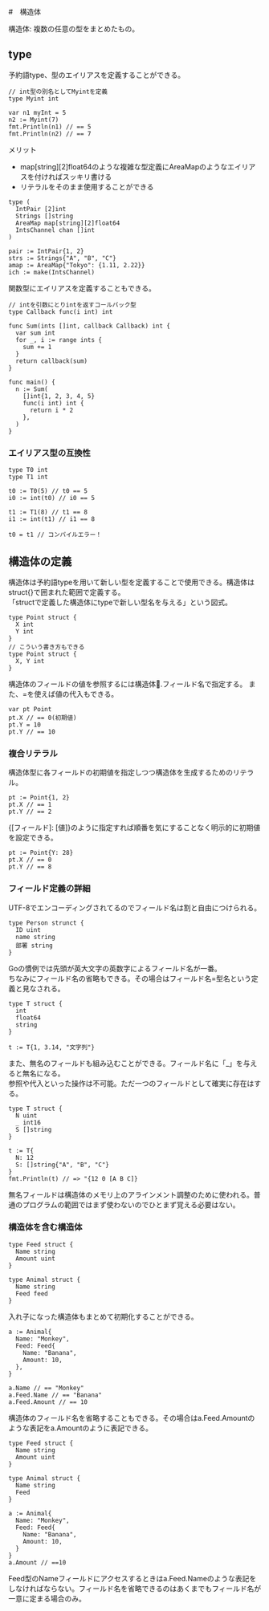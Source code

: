 #　構造体

構造体: 複数の任意の型をまとめたもの。

## type
予約語type、型のエイリアスを定義することができる。  

~~~  
// int型の別名としてMyintを定義
type Myint int

var n1 myInt = 5
n2 := Myint(7)
fmt.Println(n1) // == 5
fmt.Println(n2) // == 7
~~~  

メリット  
- map[string][2]float64のような複雑な型定義にAreaMapのようなエイリアスを付ければスッキリ書ける
- リテラルをそのまま使用することができる

~~~  
type (
  IntPair [2]int
  Strings []string
  AreaMap map[string][2]float64
  IntsChannel chan []int
)

pair := IntPair{1, 2}
strs := Strings{"A", "B", "C"}
amap := AreaMap{"Tokyo": {1.11, 2.22}}
ich := make(IntsChannel)
~~~  

関数型にエイリアスを定義することもできる。  
~~~  
// intを引数にとりintを返すコールバック型
type Callback func(i int) int

func Sum(ints []int, callback Callback) int {
  var sum int
  for _, i := range ints {
    sum += 1
  }
  return callback(sum)
}

func main() {
  n := Sum(
    []int{1, 2, 3, 4, 5}
    func(i int) int {
      return i * 2
    },
  )
}
~~~  

### エイリアス型の互換性
~~~  
type T0 int
type T1 int

t0 := T0(5) // t0 == 5
i0 := int(t0) // i0 == 5

t1 := T1(8) // t1 == 8
i1 := int(t1) // i1 == 8

t0 = t1 // コンパイルエラー！
~~~  

## 構造体の定義
構造体は予約語typeを用いて新しい型を定義することで使用できる。構造体はstruct{}で囲まれた範囲で定義する。  
「structで定義した構造体にtypeで新しい型名を与える」という図式。  

~~~  
type Point struct {
  X int
  Y int
}
// こういう書き方もできる
type Point struct {
  X, Y int
}
~~~  

構造体のフィールドの値を参照するには構造体.フィールド名で指定する。 また、=を使えば値の代入もできる。  
~~~  
var pt Point
pt.X // == 0(初期値)
pt.Y = 10
pt.Y // == 10
~~~  

### 複合リテラル

構造体型に各フィールドの初期値を指定しつつ構造体を生成するためのリテラル。  
~~~
pt := Point{1, 2}
pt.X // == 1
pt.Y // == 2
~~~  
{[フィールド]: [値]}のように指定すれば順番を気にすることなく明示的に初期値を設定できる。  

~~~  
pt := Point{Y: 28}
pt.X // == 0
pt.Y // == 8
~~~  

### フィールド定義の詳細
UTF-8でエンコーディングされてるのでフィールド名は割と自由につけられる。
~~~
type Person strunct {
  ID uint
  name string
  部署 string
}
~~~  

Goの慣例では先頭が英大文字の英数字によるフィールド名が一番。  
ちなみにフィールド名の省略もできる。その場合はフィールド名=型名という定義と見なされる。  
~~~  
type T struct {
  int
  float64
  string
}

t := T{1, 3.14, "文字列"}
~~~  
また、無名のフィールドも組み込むことができる。フィールド名に「_」を与えると無名になる。  
参照や代入といった操作は不可能。ただ一つのフィールドとして確実に存在はする。  
~~~  
type T struct {
  N uint
  _ int16
  S []string
}

t := T{
  N: 12
  S: []string{"A", "B", "C"}
}
fmt.Println(t) // => "{12 0 [A B C]}
~~~  
無名フィールドは構造体のメモリ上のアラインメント調整のために使われる。普通のプログラムの範囲ではまず使わないのでひとまず覚える必要はない。

### 構造体を含む構造体
~~~
type Feed struct {
  Name string
  Amount uint
}

type Animal struct {
  Name string
  Feed feed
}
~~~  

入れ子になった構造体もまとめて初期化することができる。  
~~~  
a := Animal{
  Name: "Monkey",
  Feed: Feed{
    Name: "Banana",
    Amount: 10,
  },
}

a.Name // == "Monkey"
a.Feed.Name // == "Banana"
a.Feed.Amount // == 10
~~~  
構造体のフィールド名を省略することもできる。その場合はa.Feed.Amountのような表記をa.Amountのように表記できる。  
~~~  
type Feed struct {
  Name string
  Amount uint
}

type Animal struct {
  Name string
  Feed
}

a := Animal{
  Name: "Monkey",
  Feed: Feed{
    Name: "Banana",
    Amount: 10,
  }
}
a.Amount // ==10
~~~  
Feed型のNameフィールドにアクセスするときはa.Feed.Nameのような表記をしなければならない。フィールド名を省略できるのはあくまでもフィールド名が一意に定まる場合のみ。  
